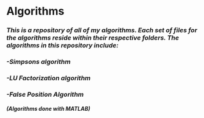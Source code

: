 # **Algorithms**
### *This is a repository of all of my algorithms. Each set of files for the algorithms reside within their respective folders. The algorithms in this repository include:*
### *-Simpsons algorithm*
### *-LU Factorization algorithm*
### *-False Position Algorithm*
#### *(Algorithms done with MATLAB)*
